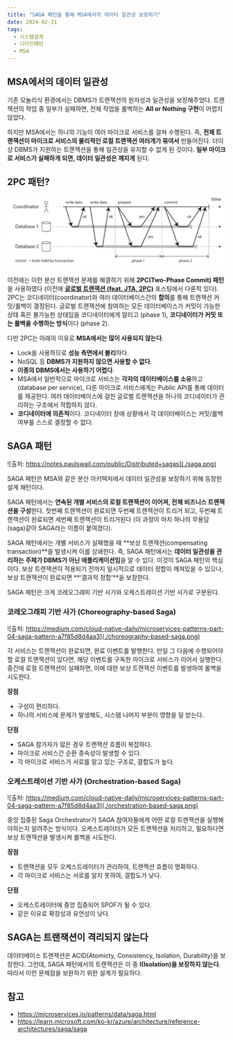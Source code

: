 ```yaml
---
title: "SAGA 패턴을 통해 MSA에서의 데이터 일관성 보장하기"
date: 2024-02-21
tags:
  - 시스템설계
  - 디자인패턴
  - MSA
---
```


## MSA에서의 데이터 일관성

기존 모놀리식 환경에서는 DBMS가 트랜잭션의 원자성과 일관성을 보장해주었다. 트랜잭션의 작업 중 일부가 실패하면, 전체 작업을 롤백하는 **All or Nothing 구현**이 어렵지 않았다.

하지만 MSA에서는 하나의 기능이 여러 마이크로 서비스를 걸쳐 수행된다. 즉, **전체 트랜잭션이 마이크로 서비스의 물리적인 로컬 트랜잭션 여러개가 묶여서** 만들어진다. 더이상 DBMS가 지원하는 트랜잭션을 통해 일관성을 유지할 수 없게 된 것이다. **일부 마이크로 서비스가 실패하게 되면, 데이터 일관성은 깨지게** 된다.

## 2PC 패턴?

![](./2pc.png)

이전에는 이런 분산 트랜잭션 문제를 해결하기 위해 **2PC(Two-Phase Commit) 패턴**을 사용하였다 (이전에 **[글로벌 트랜잭션 (feat. JTA, 2PC)](https://hudi.blog/global-transaction/)** 포스팅에서 다룬적 있다). 2PC는 코디네이터(coordinator)와 여러 데이터베이스간의 **합의**를 통해 트랜잭션 커밋/롤백이 결정된다. 글로벌 트랜잭션에 참여하는 모든 데이터베이스가 커밋이 가능한 상태 혹은 불가능한 상태임을 코디네이터에게 알리고 (phase 1), **코디네이터가 커밋 또는 롤백을 수행하는 방식**이다 (phase 2).

다만 2PC는 아래의 이유로 **MSA에서는 많이 사용되지 않는다**.

- Lock을 사용하므로 **성능 측면에서 불리**하다.
- NoSQL 등 **DBMS가 지원하지 않으면 사용할 수 없다**.
- **이종의 DBMS에서는 사용하기 어렵다**.
- MSA에서 일반적으로 마이크로 서비스는 **각자의 데이터베이스를 소유**하고 (database per service), 다른 마이크로 서비스에게는 Public API를 통해 데이터를 제공한다. 여러 데이터베이스에 걸친 글로벌 트랜잭션을 하나의 코디네이터가 관리하는 구조에서 적합하지 않다.
- **코디네이터에 의존적**이다. 코디네이터 장애 상황에서 각 데이터베이스는 커밋/롤백 여부를 스스로 결정할 수 없다.

## SAGA 패턴

![출처: https://notes.paulswail.com/public/Distributed+sagas](./saga.png)

SAGA 패턴은 MSA와 같은 분산 아키텍처에서 데이터 일관성을 보장하기 위해 등장한 설계 패턴이다.

SAGA 패턴에서는 **연속된 개별 서비스의 로컬 트랜잭션이 이어져, 전체 비즈니스 트랜잭션을 구성**한다. 첫번째 트랜잭션이 완료되면 두번째 트랜잭션이 트리거 되고, 두번째 트랜잭션이 완료되면 세번째 트랜잭션이 트리거된다 (이 과정이 마치 하나의 무용담(saga)같아 SAGA라는 이름이 붙여졌다).

SAGA 패턴에서는 개별 서비스가 실패했을 때 **보상 트랜잭션(compensating transaction)**을 발생시켜 이를 상쇄한다. 즉, SAGA 패턴에서는 **데이터 일관성을 관리하는 주체가 DBMS가 아닌 애플리케이션임**을 알 수 있다. 이것이 SAGA 패턴의 핵심이다. 보상 트랜잭션이 적용되기 전까지 일시적으로 데이터 정합이 깨져있을 수 있으나, 보상 트랜잭션이 완료되면 **‘결과적 정합’**을 보장한다.

SAGA 패턴은 크게 코레오그래피 기반 사가와 오케스트레이션 기반 사가로 구분된다.

### 코레오그래피 기반 사가 (Choreography-based Saga)

![출처: https://medium.com/cloud-native-daily/microservices-patterns-part-04-saga-pattern-a7f85d8d4aa3](./choreography-based-saga.png)

각 서비스는 트랜잭션이 완료되면, 완료 이벤트를 발행한다. 만일 그 다음에 수행되어야할 로컬 트랜잭션이 있다면, 해당 이벤트를 구독한 마이크로 서비스가 이어서 실행한다. 중간에 로컬 트랜잭션이 실패하면, 이에 대한 보상 트랜잭션 이벤트를 발생하여 롤백을 시도한다.

**장점**

- 구성이 편리하다.
- 하나의 서비스에 문제가 발생해도, 시스템 나머지 부분이 영향을 덜 받는다.

**단점**

- SAGA 참가자가 많은 경우 트랜잭션 흐름이 복잡하다.
- 마이크로 서비스간 순환 종속성이 발생할 수 있다.
- 각 마이크로 서비스가 서로를 알고 있는 구조로, 결합도가 높다.

### 오케스트레이션 기반 사가 (Orchestration-based Saga)

![출처: https://medium.com/cloud-native-daily/microservices-patterns-part-04-saga-pattern-a7f85d8d4aa3](./orchestration-based-saga.png)

중앙 집중된 Saga Orchestrator가 SAGA 참여자들에게 어떤 로컬 트랜잭션을 실행해야하는지 알려주는 방식이다. 오케스트레이터가 모든 트랜잭션을 처리하고, 필요하다면 보상 트랜잭션을 발생시켜 롤백을 시도한다.

**장점**

- 트랜잭션을 모두 오케스트레이터가 관리하여, 트랜잭션 흐름이 명확하다.
- 각 마이크로 서비스는 서로를 알지 못하여, 결합도가 낮다.

**단점**

- 오케스트레이터에 중앙 집중되어 SPOF가 될 수 있다.
- 같은 이유로 확장성과 유연성이 낮다.

## SAGA는 트랜잭션이 격리되지 않는다

데이터베이스 트랜잭션은 ACID(Atomicty, Consistency, Isolation, Durability)을 보장한다. 그런데, SAGA 패턴에서의 트랜잭션은 이 중 **I(Isolation)을 보장하지 않는다**. 따라서 이런 문제점을 보완하기 위한 설계가 필요하다.

## 참고

- https://microservices.io/patterns/data/saga.html
- https://learn.microsoft.com/ko-kr/azure/architecture/reference-architectures/saga/saga
